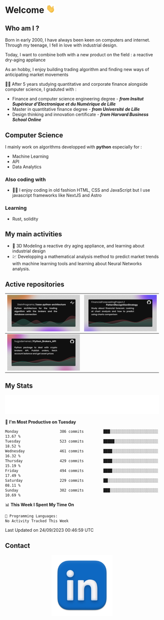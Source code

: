 # Welcome <img src="assets/hello.gif" width="30px"/>

## Who am I ?

Born in early 2000, I have always been keen on computers and internet.
Through my teenage, I fell in love with industrial design.

Today, I want to combine both with a new product on the field : a reactive dry-aging appliance

As an hobby, I enjoy building trading algorithm and finding new ways of anticipating market movements

:man_student: After 5 years studying quantitative and corporate finance alongside computer science, I graduted with :
* Finance and computer science engineering degree - ***from Insitut Supérieur d'Electronique et du Numérique de Lille***
* Master in quantitative finance degree - ***from Université de Lille***
* Design thinking and innovation certificate - ***from Harvard Business School Online***

## Computer Science

I mainly work on algorithms developped with **python** especially for :

* Machine Learning
* API
* Data Analytics

### Also coding with

* :man_technologist: I enjoy coding in old fashion HTML, CSS and JavaScript but I use javascript frameworks like NextJS and Astro

### Learning

* Rust, solidity

## My main activities

* :rocket: 3D Modeling a reactive dry aging appliance, and learning about industrial design
* :chart: Developping a mathematical analysis method to predict market trends with machine learning tools and learning about Neural Networks analysis.

## Active repositories

|[![Python Trading Algorithm](assets/base_python_architecture.png)](https://github.com/SteinPrograms/base-python-architecture)|[![Quantitative Prediction](assets/pattern_recognition_strategy.png)](https://github.com/FinancialForecastingProject/PatternRecognitionStrategy.git)|
| ------------- | ------------- |
|[![Broker SDK](assets/python_brokers_api.png)](https://github.com/hugodemenez/Python_Brokers_API)||

## My Stats

<p align=center>
<img src="metrics.plugin.wakatime.svg" alt="Metrics">
</p>

<!--START_SECTION:waka-->
📅 **I'm Most Productive on Tuesday** 

```text
Monday                   386 commits         ███░░░░░░░░░░░░░░░░░░░░░░   13.67 % 
Tuesday                  523 commits         █████░░░░░░░░░░░░░░░░░░░░   18.52 % 
Wednesday                461 commits         ████░░░░░░░░░░░░░░░░░░░░░   16.32 % 
Thursday                 429 commits         ████░░░░░░░░░░░░░░░░░░░░░   15.19 % 
Friday                   494 commits         ████░░░░░░░░░░░░░░░░░░░░░   17.49 % 
Saturday                 229 commits         ██░░░░░░░░░░░░░░░░░░░░░░░   08.11 % 
Sunday                   302 commits         ███░░░░░░░░░░░░░░░░░░░░░░   10.69 % 
```


📊 **This Week I Spent My Time On** 

```text
💬 Programming Languages: 
No Activity Tracked This Week
```


 Last Updated on 24/09/2023 00:46:59 UTC
<!--END_SECTION:waka-->

## Contact

<p align=center >
<a href="https://www.linkedin.com/in/hugo-demenez/">
<picture>
  <source media="(prefers-color-scheme: dark)" srcset="assets/linkedin_light.png">
  <img height="200px" width="200px" alt="Linkedin link" src="assets/linkedin.png">
</picture>
</a>
</p>
